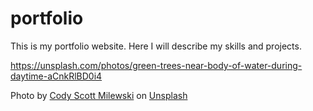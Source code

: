 # portfolio
This is my portfolio website. Here I will describe my skills and projects.



  
https://unsplash.com/photos/green-trees-near-body-of-water-during-daytime-aCnkRlBD0i4

Photo by <a href="https://unsplash.com/@cassianfilmsinc?utm_content=creditCopyText&utm_medium=referral&utm_source=unsplash">Cody Scott Milewski</a> on <a href="https://unsplash.com/photos/green-trees-near-body-of-water-during-daytime-aCnkRlBD0i4?utm_content=creditCopyText&utm_medium=referral&utm_source=unsplash">Unsplash</a>
